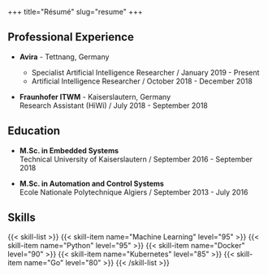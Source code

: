 +++ 
title="Résumé" 
slug="resume"
+++

## Professional Experience

* **Avira** - Tettnang, Germany  
  - Specialist Artificial Intelligence Researcher / January 2019 - Present 
  - Artificial Intelligence Researcher / October 2018 - December 2018 
    
* **Fraunhofer ITWM** - Kaiserslautern, Germany  
Research Assistant (HiWi) / July 2018 - September 2018
     
## Education

* **M.Sc. in Embedded Systems**  
Technical University of Kaiserslautern / September 2016 - September 2018

* **M.Sc. in Automation and Control Systems**  
Ecole Nationale Polytechnique Algiers / September 2013 - July 2016

## Skills

{{< skill-list >}}
  {{< skill-item name="Machine Learning" level="95" >}}
  {{< skill-item name="Python" level="95" >}}
  {{< skill-item name="Docker" level="90" >}}
  {{< skill-item name="Kubernetes" level="85" >}}
  {{< skill-item name="Go" level="80" >}}
{{< /skill-list >}}